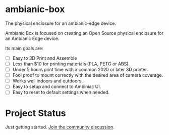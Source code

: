 # ambianic-box
The physical enclosure for an ambianic-edge device.

Ambianic Box is focused on creating an Open Source physical enclosure for an Ambianic Edge device.

Its main goals are:
-  [ ] Easy to 3D Print and Assemble
-  [ ] Less than $10 for printing materials (PLA, PETG or ABS).
-  [ ] Under 5 hours print time with a common 2020 or later 3D printer.
-  [ ] Fool proof to mount correctly with the desired area of camera coverage.
-  [ ] Works well indoors and outdoors.
-  [ ] Easy to setup and connect to Ambiniac UI.
-  [ ] Easy to reset to default settings when needed.

# Project Status

Just getting started. [Join the community discussion](https://ambianicai.slack.com/archives/C011GNE2EGN).
